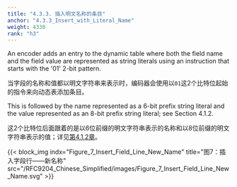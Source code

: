```yaml
---
title: "4.3.3. 插入明文名称的条目"
anchor: "4.3.3_Insert_with_Literal_Name"
weight: 4330
rank: "h3"
---
```


An encoder adds an entry to the dynamic table where both the field name and the field value are represented as string literals using an instruction that starts with the '01' 2-bit pattern.

当字段的名称和值都以明文字符串来表示时，编码器会使用以`01`这2个比特位起始的指令来向动态表添加条目。

This is followed by the name represented as a 6-bit prefix string literal and the value represented as an 8-bit prefix string literal; see Section 4.1.2.

这2个比特位后面跟着的是以6位前缀的明文字符串表示的名称和以8位前缀的明文字符串表示的值；详见[第4.1.2章](#4.1.2_String_Literals)。

{{< block_img
indx="Figure_7_Insert_Field_Line_New_Name"
title="图7：插入字段行——新名称"
src="/RFC9204_Chinese_Simplified/images/Figure_7_Insert_Field_Line_New_Name.svg" >}}
